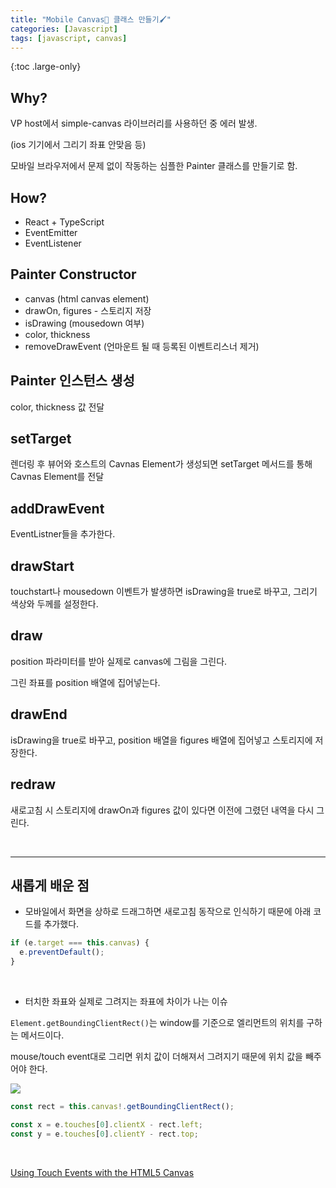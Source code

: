 ```yaml
---
title: "Mobile Canvas🎨 클래스 만들기🖌"
categories: [Javascript]
tags: [javascript, canvas]
---
```


{:toc .large-only}

## Why?

VP host에서 simple-canvas 라이브러리를 사용하던 중 에러 발생.

(ios 기기에서 그리기 좌표 안맞음 등)

모바일 브라우저에서 문제 없이 작동하는 심플한 Painter 클래스를 만들기로 함.

## How?

- React + TypeScript
- EventEmitter
- EventListener

## Painter Constructor

- canvas (html canvas element)
- drawOn, figures - 스토리지 저장
- isDrawing (mousedown 여부)
- color, thickness
- removeDrawEvent (언마운트 될 때 등록된 이벤트리스너 제거)

## Painter 인스턴스 생성

color, thickness 값 전달

## setTarget

렌더링 후 뷰어와 호스트의 Cavnas Element가 생성되면 setTarget 메서드를 통해 Cavnas Element를 전달

## addDrawEvent

EventListner들을 추가한다.

## drawStart

touchstart나 mousedown 이벤트가 발생하면 isDrawing을 true로 바꾸고, 그리기 색상와 두께를 설정한다.

## draw

position 파라미터를 받아 실제로 canvas에 그림을 그린다.

그린 좌표를 position 배열에 집어넣는다.

## drawEnd

isDrawing을 true로 바꾸고, position 배열을 figures 배열에 집어넣고 스토리지에 저장한다.

## redraw

새로고침 시 스토리지에 drawOn과 figures 값이 있다면 이전에 그렸던 내역을 다시 그린다.

<br/>

---

## 새롭게 배운 점

- 모바일에서 화면을 상하로 드래그하면 새로고침 동작으로 인식하기 때문에 아래 코드를 추가했다.

```js
if (e.target === this.canvas) {
  e.preventDefault();
}
```

<br/>

- 터치한 좌표와 실제로 그려지는 좌표에 차이가 나는 이슈

`Element.getBoundingClientRect()`는 window를 기준으로 엘리먼트의 위치를 구하는 메서드이다.

mouse/touch event대로 그리면 위치 값이 더해져서 그려지기 때문에 위치 값을 빼주어야 한다.

<img src="https://developer.mozilla.org/en-US/docs/Web/API/Element/getBoundingClientRect/element-box-diagram.png"><br/>

```js
const rect = this.canvas!.getBoundingClientRect();

const x = e.touches[0].clientX - rect.left;
const y = e.touches[0].clientY - rect.top;
```

<br/>

[Using Touch Events with the HTML5 Canvas](https://bencentra.com/code/2014/12/05/html5-canvas-touch-events.html)
